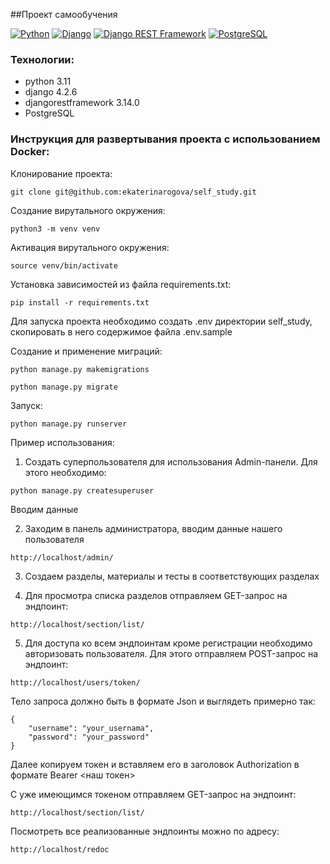##Проект самообучения

[![Python](https://img.shields.io/badge/-Python-464646?style=flat-square&logo=Python)](https://www.python.org/)
[![Django](https://img.shields.io/badge/-Django-464646?style=flat-square&logo=Django)](https://www.djangoproject.com/)
[![Django REST Framework](https://img.shields.io/badge/-Django%20REST%20Framework-464646?style=flat-square&logo=Django%20REST%20Framework)](https://www.django-rest-framework.org/)
[![PostgreSQL](https://img.shields.io/badge/-PostgreSQL-464646?style=flat-square&logo=PostgreSQL)](https://www.postgresql.org/)

### Технологии:
- python 3.11
- django 4.2.6
- djangorestframework 3.14.0
- PostgreSQL

### Инструкция для развертывания проекта с использованием Docker:

Клонирование проекта:
```
git clone git@github.com:ekaterinarogova/self_study.git
```
Создание вирутального окружения:
```
python3 -m venv venv
```
Активация вирутального окружения:
```
source venv/bin/activate
```
Установка зависимостей из файла requirements.txt:
```
pip install -r requirements.txt
```

Для запуска проекта необходимо создать .env директории self_study, 
скопировать в него содержимое файла  .env.sample

Создание и применение миграций:
```
python manage.py makemigrations

python manage.py migrate
```
Запуск:
```
python manage.py runserver
```

Пример использования:

1. Создать суперпользователя для использования Admin-панели.
Для этого необходимо:
```
python manage.py createsuperuser
```
Вводим данные 

2. Заходим в панель администратора, вводим данные нашего пользователя
```
http://localhost/admin/
```
3. Создаем разделы, материалы и тесты в соответствующих разделах

4. Для просмотра списка разделов отправляем GET-запрос на эндпоинт:
```
http://localhost/section/list/
```
5. Для доступа ко всем эндпоинтам кроме регистрации необходимо авторизовать пользователя.
Для этого отправляем POST-запрос на эндпоинт:
```
http://localhost/users/token/
```
Тело запроса должно быть в формате Json и выглядеть примерно так:
```
{
    "username": "your_usernama",
    "password": "your_password"
}
```
Далее копируем токен и вставляем его в заголовок Authorization в формате Bearer <наш токен>

С уже имеющимся токеном отправляем GET-запрос на эндпоинт:
```
http://localhost/section/list/
```

Посмотреть все реализованные эндпоинты можно по адресу:
```
http://localhost/redoc
```